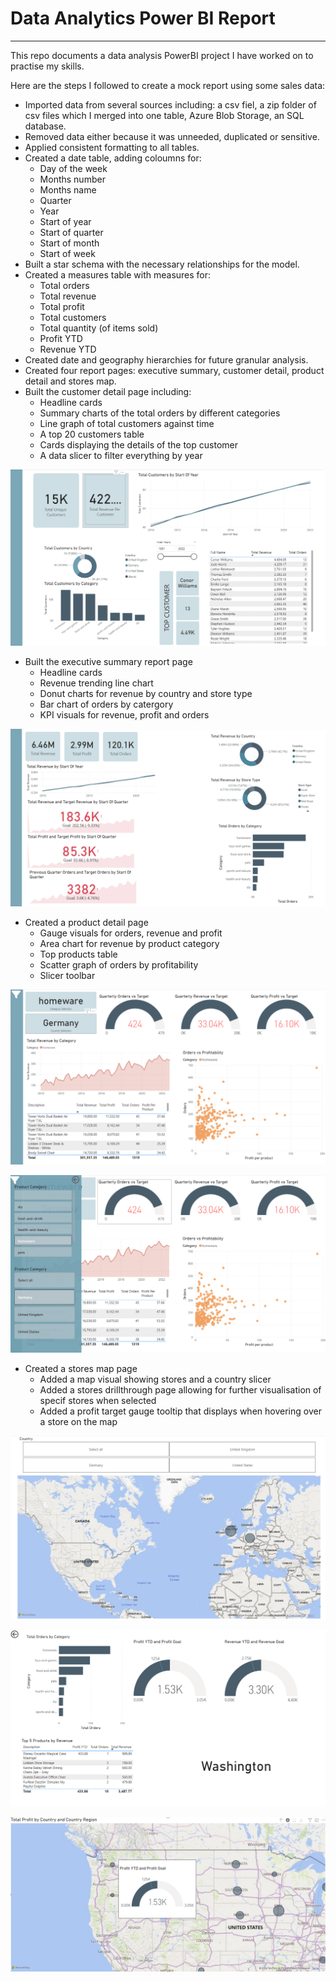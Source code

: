 # Data Analytics Power BI Report
-----------
This repo documents a data analysis PowerBI project I have worked on to practise my skills.

Here are the steps I followed to create a mock report using some sales data:

- Imported data from several sources including: a csv fiel, a zip folder of csv files which I merged into one table, Azure Blob Storage, an SQL database.
- Removed data either because it was unneeded, duplicated or sensitive.
- Applied consistent formatting to all tables.
- Created a date table, adding coloumns for:
  - Day of the week
  - Months number
  - Months name
  - Quarter
  - Year
  - Start of year
  - Start of quarter
  - Start of month
  - Start of week
- Built a star schema with the necessary relationships for the model.
- Created a measures table with measures for:
  - Total orders
  - Total revenue
  - Total profit
  - Total customers
  - Total quantity (of items sold)
  - Profit YTD
  - Revenue YTD
- Created date and geography hierarchies for future granular analysis.
- Created four report pages: executive summary, customer detail, product detail and stores map.
- Built the customer detail page including:
  - Headline cards
  - Summary charts of the total orders by different categories
  - Line graph of total customers against time
  - A top 20 customers table
  - Cards displaying the details of the top customer
  - A data slicer to filter everything by year

![Alt text](/screenshots/customer_detail_page.png?raw=true "Customer Detail Page")
 
- Built the executive summary report page
  - Headline cards
  - Revenue trending line chart
  - Donut charts for revenue by country and store type
  - Bar chart of orders by catergory
  - KPI visuals for revenue, profit and orders

![Alt text](/screenshots/executive_summary_page.png?raw=true "Executive Summary Page")
 
- Created a product detail page
  - Gauge visuals for orders, revenue and profit
  - Area chart for revenue by product category
  - Top products table
  - Scatter graph of orders by profitability
  - Slicer toolbar
 
![Alt text](/screenshots/product_detail_page.png?raw=true "Product Detail Page")

![Alt text](/screenshots/slicer_toolbar.png?raw=true "Slicer Toolbar")


- Created a stores map page
  - Added a map visual showing stores and a country slicer
  - Added a stores drillthrough page allowing for further visualisation of specif stores when selected
  - Added a profit target gauge tooltip that displays when hovering over a store on the map
 
  
![Alt text](/screenshots/stores_map_page.png?raw=true "Stores Map Page")


![Alt text](/screenshots/store_drillthrough.png?raw=true "Store Drillthrough")


![Alt text](/screenshots/tooltip.png?raw=true "Tooltip")


